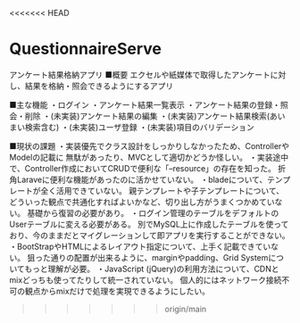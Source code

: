 <<<<<<< HEAD
# QuestionnaireServe
アンケート結果格納アプリ
■概要
 エクセルや紙媒体で取得したアンケートに対し、結果を格納・照会できるようにするアプリ

■主な機能
 ・ログイン
 ・アンケート結果一覧表示
 ・アンケート結果の登録・照会・削除
 ・(未実装)アンケート結果の編集
 ・(未実装)アンケート結果検索(あいまい検索含む)
 ・(未実装)ユーザ登録
 ・(未実装)項目のバリデーション

■現状の課題
・実装優先でクラス設計をしっかりしなかったため、ControllerやModelの記載に
  無駄があったり、MVCとして適切かどうか怪しい。
・実装途中で、Controller作成においてCRUDで便利な「–resource」の存在を知った。
  折角Laraveに便利な機能があったのに活かせていない。
・bladeについて、テンプレートが全く活用できていない。
  親テンプレートや子テンプレートについて、どういった観点で共通化すればよいかなど、切り出し方がうまくつかめていない。
  基礎から復習の必要があり。
・ログイン管理のテーブルをデフォルトのUserテーブルに変える必要がある。
  別でMySQL上に作成したテーブルを使っており、今のままだとマイグレーションして即アプリを実行することができない。
・BootStrapやHTMLによるレイアウト指定について、上手く記載できていない。
  狙った通りの配置が出来るように、marginやpadding、Grid Systemについてもっと理解が必要。
・JavaScript (jQuery)の利用方法について、CDNとmixどっちも使ってたりして統一されていない。
  個人的にはネットワーク接続不可の観点からmixだけで処理を実現できるようにしたい。


>>>>>>> origin/main
